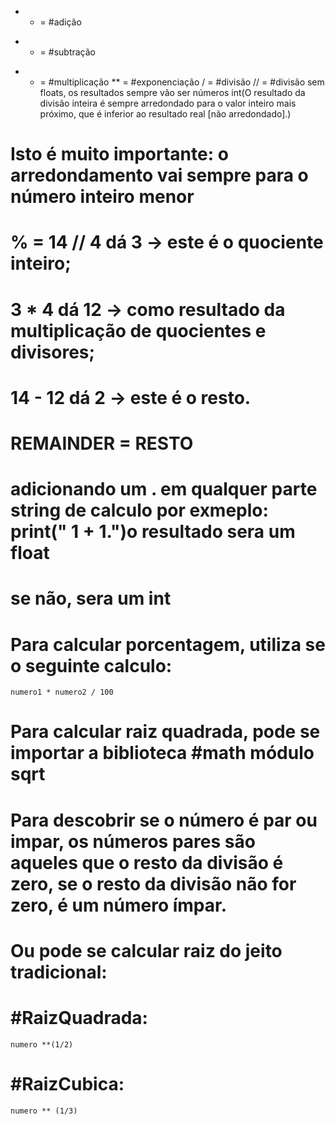  + + = #adição
 - - = #subtração
 * * =  #multiplicação
  ** = #exponenciação
  / = #divisão
 // = #divisão sem floats, os resultados sempre vão ser números int(O resultado da divisão inteira é sempre arredondado para o valor inteiro mais próximo, que é inferior ao resultado real [não arredondado].)

# Isto é muito importante: o arredondamento vai sempre para o número inteiro menor

# % = 14 // 4 dá 3 → este é o quociente inteiro;

# 3 * 4 dá 12 → como resultado da multiplicação de quocientes e divisores;

# 14 - 12 dá 2 → este é o resto.

# REMAINDER = RESTO

# adicionando um . em qualquer parte string de calculo por exmeplo: print(" 1 + 1.")o resultado sera um float

# se não, sera um int

# Para calcular porcentagem, utiliza se o seguinte calculo:
	numero1 * numero2 / 100
# Para calcular raiz quadrada, pode se importar a biblioteca #math módulo sqrt

# Para descobrir se o número é par ou impar, os números pares são aqueles que o resto da divisão é zero, se o resto da divisão não for zero, é um número ímpar.

# Ou pode se calcular raiz do jeito tradicional:
# #RaizQuadrada:
`numero **(1/2)`

# #RaizCubica:
`numero ** (1/3)`